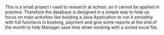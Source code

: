 This is a small project I used to research at school, so it cannot be applied in practice. Therefore the database is designed in a simple way to help us focus on main activities like building a Java Application to run it smoothly with full functions in booking, payment and give some reports at the end of the month to help Manager save time when working with a sorted excel file.
